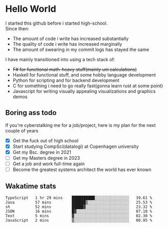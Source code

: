 # Hello World

I started this github before i started high-school.  
Since then:
- The amount of code i write has increased substantially
- The quality of code i write has increased marginally
- The amount of swearing in my commit logs has stayed the same

I have mainly transitioned into using a tech stack of:
- ~~F# for functional math-heavy stuff(mainly uni calculations)~~
- Haskell for functional stuff, and some hobby language development
- Python for scripting and for backend development
- C for something i need to go really fast(gonna learn rust at some point)
- Javascript for writing visually appealing visualizations and graphics demos

## Boring ass todo
If you're cyberstalking me for a job/project, here is my plan for the next couple of years
- [x] Get the fuck out of high school
- [x] Start studying CompSci(datalogi) at Copenhagen university
- [x] Get my Bsc. degree in 2021
- [ ] Get my Masters degree in 2023
- [ ] Get a job and work full-time again
- [ ] Become the greatest systems architect the world has ever known

## Wakatime stats
<!--START_SECTION:waka-->

```text
TypeScript   1 hr 29 mins    ██████████░░░░░░░░░░░░░░░   39.61 %
Java         57 mins         ██████▒░░░░░░░░░░░░░░░░░░   25.53 %
sh           52 mins         █████▓░░░░░░░░░░░░░░░░░░░   23.32 %
JSON         16 mins         █▓░░░░░░░░░░░░░░░░░░░░░░░   07.10 %
Text         5 mins          ▓░░░░░░░░░░░░░░░░░░░░░░░░   02.30 %
JavaScript   2 mins          ▒░░░░░░░░░░░░░░░░░░░░░░░░   00.95 %
```

<!--END_SECTION:waka-->
